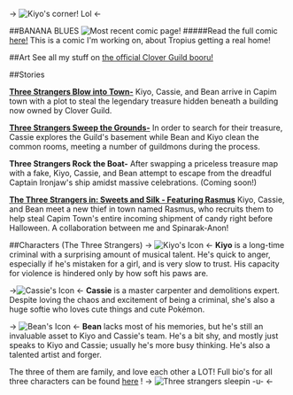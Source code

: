 -> ![Kiyo's corner!  Lol](https://cdn.discordapp.com/attachments/941066180792303687/1208601498670600232/kiyos_stuff.png?ex=65e3e0dc&is=65d16bdc&hm=7c90866720d7f56f6ae06761b3b28696aaf8ef50e71b9bfb5ddce4f06f925259&) <-

##BANANA BLUES
![Most recent comic page!](https://cloverguild.com/booru/data/posts/1492_a72a050187da0042.png)
#####Read the full comic [here!](https://rentry.org/kcb-c1c)
This is a comic I'm working on, about Tropius getting a real home!  

##Art
See all my stuff on [the official Clover Guild booru!](https://cloverguild.com/booru/posts/query=kiyo-anon)

##Stories

[**Three Strangers Blow into Town-**](https://rentry.org/kcb-0) Kiyo, Cassie, and Bean arrive in Capim town with a plot to steal the legendary treasure hidden beneath a building now owned by Clover Guild. 

[**Three Strangers Sweep the Grounds-**](https://rentry.org/kcb-1) In order to search for their treasure,  Cassie explores the Guild's basement while Bean and Kiyo clean the common rooms, meeting a number of guildmons during the process.  

**Three Strangers Rock the Boat-**  After swapping a priceless treasure map with a fake, Kiyo, Cassie, and Bean attempt to escape from the dreadful Captain Ironjaw's ship amidst massive celebrations. (Coming soon!)

[**The Three Strangers in: Sweets and Silk - Featuring Rasmus**](https://rentry.org/kqkw98) Kiyo, Cassie, and Bean meet a new thief in town named Rasmus, who recruits them to help steal Capim Town's entire incoming shipment of candy right before Halloween.  A collaboration between me and Spinarak-Anon!


##Characters (The Three Strangers)
-> ![Kiyo's Icon](https://cdn.discordapp.com/attachments/941066180792303687/1208648295438618634/iconKiyo.png?ex=65e40c71&is=65d19771&hm=c1081987a018ad53124876cbf1578c3b15e9a82548f6ac3cd60f7f7a2335c6d2&) <-
**Kiyo** is a long-time criminal with a surprising amount of musical talent.  He's quick to anger, especially if he's mistaken for a girl, and is very slow to trust.  His capacity for violence is hindered only by how soft his paws are. 

->![Cassie's Icon](https://cdn.discordapp.com/attachments/941066180792303687/1208651823217643520/iconCassie.png?ex=65e40fba&is=65d19aba&hm=b69333a03f498e5f32a015ca5c933637dec883819c4452f7f31daddc31ef0f49&) <-
**Cassie** is a master carpenter and demolitions expert.  Despite loving the chaos and excitement of being a criminal, she's also a huge softie who loves cute things and cute Pokémon.  

-> ![Bean's Icon](https://cdn.discordapp.com/attachments/941066180792303687/1208651822995210340/iconBean.png?ex=65e40fba&is=65d19aba&hm=6ea3456499df28b6890ae78ab97154c1be46503b6947bdb794fd354eceade847&)  <-
**Bean** lacks most of his memories, but he's still an invaluable asset to Kiyo and Cassie's team.  He's a bit shy, and mostly just speaks to Kiyo and Cassie; usually he's more busy thinking.  He's also a talented artist and forger. 

The three of them are family, and love each other a LOT!  Full bio's for all three characters can be found [here](https://rentry.org/kcb-01) !
-> ![Three strangers sleepin -u-](https://cdn.discordapp.com/attachments/941066180792303687/1208635678699683851/cuddlin_strangers.png?ex=65e400b1&is=65d18bb1&hm=22d5367ca1de783a1dcf60eae6a8d1a3e282c6f1db7a73709643c69e512eb853&) <-